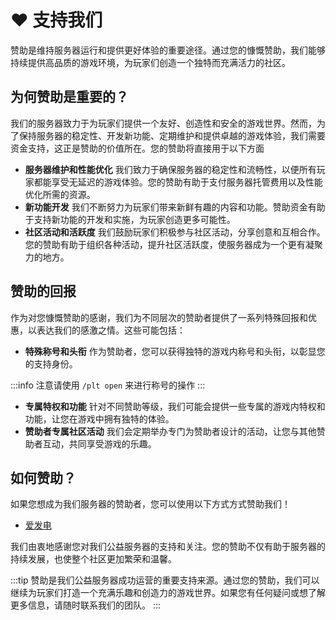 # ❤ 支持我们

赞助是维持服务器运行和提供更好体验的重要途径。通过您的慷慨赞助，我们能够持续提供高品质的游戏环境，为玩家们创造一个独特而充满活力的社区。

## **为何赞助是重要的？**

我们的服务器致力于为玩家们提供一个友好、创造性和安全的游戏世界。然而，为了保持服务器的稳定性、开发新功能、定期维护和提供卓越的游戏体验，我们需要资金支持，这正是赞助的价值所在。您的赞助将直接用于以下方面

* **服务器维护和性能优化** 我们致力于确保服务器的稳定性和流畅性，以便所有玩家都能享受无延迟的游戏体验。您的赞助有助于支付服务器托管费用以及性能优化所需的资源。
* **新功能开发** 我们不断努力为玩家们带来新鲜有趣的内容和功能。赞助资金有助于支持新功能的开发和实施，为玩家创造更多可能性。
* **社区活动和活跃度** 我们鼓励玩家们积极参与社区活动，分享创意和互相合作。您的赞助有助于组织各种活动，提升社区活跃度，使服务器成为一个更有凝聚力的地方。

## **赞助的回报**

作为对您慷慨赞助的感谢，我们为不同层次的赞助者提供了一系列特殊回报和优惠，以表达我们的感激之情。这些可能包括：

* **特殊称号和头衔** 作为赞助者，您可以获得独特的游戏内称号和头衔，以彰显您的支持身份。

:::info
注意请使用 `/plt open` 来进行称号的操作
:::

* **专属特权和功能** 针对不同赞助等级，我们可能会提供一些专属的游戏内特权和功能，让您在游戏中拥有独特的体验。
* **赞助者专属社区活动** 我们会定期举办专门为赞助者设计的活动，让您与其他赞助者互动，共同享受游戏的乐趣。

## **如何赞助？**

如果您想成为我们服务器的赞助者，您可以使用以下方式方式赞助我们！

- [爱发电](https://afdian.net/a/ZLServer)

我们由衷地感谢您对我们公益服务器的支持和关注。您的赞助不仅有助于服务器的持续发展，也使整个社区更加繁荣和温馨。

:::tip
赞助是我们公益服务器成功运营的重要支持来源。通过您的赞助，我们可以继续为玩家们打造一个充满乐趣和创造力的游戏世界。如果您有任何疑问或想了解更多信息，请随时联系我们的团队。
:::